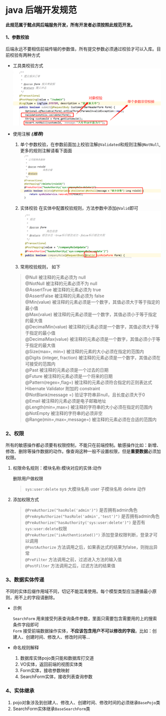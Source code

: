 # java 后端开发规范
**此规范属于懿点网后端服务开发，所有开发者必须按照此规范开发。**
#### 1、参数校验
后端永远不要相信前端传输的参数值，所有提交参数必须通过校验才可以入库。目前校验有两种方式
* 工具类校验方式
![validate](../images/java_validate.png)

* 使用注解 **_(推荐)_**
    1. 单个参数校验，在参数前面加上校验注解`@Validated`和规则注解`@NotNull`, 更多的规则注解请看下面面
    ![validate](../images/z_validate.png)
    2. 实体校验
    在实体中配置校验规则，方法参数中添加`@Valid`即可
    ![实体校验](../images/st_validate.png)

    3. 常用校验规则， 如下
    > @Null   被注释的元素必须为 null     
    @NotNull    被注释的元素必须不为 null     
    @AssertTrue     被注释的元素必须为 true     
    @AssertFalse    被注释的元素必须为 false     
    @Min(value)     被注释的元素必须是一个数字，其值必须大于等于指定的最小值    
    @Max(value)     被注释的元素必须是一个数字，其值必须小于等于指定的最大值    
    @DecimalMin(value)  被注释的元素必须是一个数字，其值必须大于等于指定的最小值     
    @DecimalMax(value)  被注释的元素必须是一个数字，其值必须小于等于指定的最大值     
    @Size(max=, min=)   被注释的元素的大小必须在指定的范围内     
    @Digits (integer, fraction)     被注释的元素必须是一个数字，其值必须在可接受的范围内     
    @Past   被注释的元素必须是一个过去的日期     
    @Future     被注释的元素必须是一个将来的日期     
    @Pattern(regex=,flag=)  被注释的元素必须符合指定的正则表达式     
    Hibernate Validator 附加的 constraint     
    @NotBlank(message =)   验证字符串非null，且长度必须大于0     
    @Email  被注释的元素必须是电子邮箱地址     
    @Length(min=,max=)  被注释的字符串的大小必须在指定的范围内     
    @NotEmpty   被注释的字符串的必须非空     
    @Range(min=,max=,message=)  被注释的元素必须在合适的范围内

### 2、权限
所有的敏感操作都必须要有权限控制，不能只在前端控制。敏感操作比如：新增、修改、删除等操作数据的动作。像查询这种一般不设置权限，但是**重要数据**必须加权限。

1. 权限命名规则：模块名称:模块对应的实体:动作

    删除用户做权限

    >`sys:user:delete`
    sys 大模块名称
    user 子模块名称
    delete 动作

2. 添加权限方式

    > `@PreAuthorize("hasRole('admin')")`  是否拥有admin角色    
 `@PreAnyAuthorize("hasRole('admin','test')")`  是否拥有admin角色   
 `@PreAuthorize("hasAuthority('sys:user:delete')")`  是否有`sys:user:delete`权限    
`@PreAuthorize("isAuthenticated()")` 添加登录权限判断，登录才可以调用   
`@PostAuthorize` 方法调用之后，如果表达式的结果为false，则抛出异常   
`@PreFilter` 方法调用之前，过滤进入方法的输入值     
`@PostFilter` 方法调用之后，过滤方法的结果值    

### 3、数据实体传递
不同的实体后缀作用域不同，切记不能混淆使用。每个模型类型应当遵循最小原则，用不上的字段请删除。
* 示例     

    `SearchForm` 用来接受列表查询条件参数，里面只需要包含需要用的上的搜索条件字段即可     
    `Form` 接受前端数据操作实体，**不应该包含用户不可以修改的字段**。比如：创建人、创建时间、修改人、修改时间等...

* 命名规则解释      
    1. 数据库实体pojo类只能和数据库打交道
    2. VO实体，返回前端的视图实体类
    3. Form实体，接收参数映射
    4. SearchForm实体，接收列表查询参数

### 4、实体继承
1. pojo对象涉及到创建人、修改人、创建时间、修改时间的必须继承`BasePojo`类
2. SearchForm实体继承`BaseSearchForm`类
